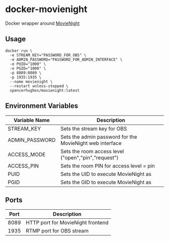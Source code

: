 # docker-movienight
Docker wrapper around [MovieNight](https://github.com/zorchenhimer/MovieNight)
## Usage
```
docker run \
  -e STREAM_KEY="PASSWORD_FOR_OBS" \
  -e ADMIN_PASSWORD="PASSWORD_FOR_ADMIN_INTERFACE" \
  -e PUID="1000" \
  -e PGID="1000" \
  -p 8089:8089 \
  -p 1935:1935 \
  --name movienight \
  --restart unless-stopped \
  spencerhughes/movienight:latest
```
## Environment Variables
| Variable Name | Description |
| --- | --- |
| STREAM\_KEY | Sets the stream key for OBS |
| ADMIN\_PASSWORD | Sets the admin password for the MovieNight web interface |
| ACCESS\_MODE | Sets the room access level ("open","pin","request") |
| ACCESS\_PIN | Sets the room PIN for access level = pin |
| PUID | Sets the UID to execute MovieNight as |
| PGID | Sets the GID to execute MovieNight as |

## Ports
| Port | Description |
| --- | --- |
| 8089 | HTTP port for MovieNight frontend |
| 1935 | RTMP port for OBS stream |
